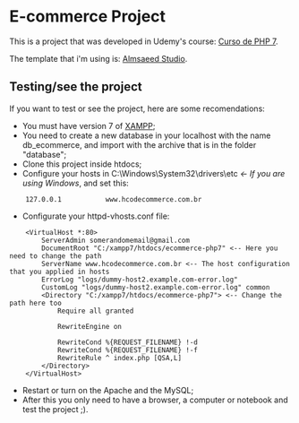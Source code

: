 # E-commerce Project

This is a project that was developed in Udemy's course: [Curso de PHP 7](https://www.udemy.com/curso-completo-de-php-7/).

The template that i'm using is: [Almsaeed Studio](https://almsaeedstudio.com).

## Testing/see the project

If you want to test or see the project, here are some recomendations:

 - You must have version 7 of [XAMPP](https://www.apachefriends.org/pt_br/index.html);
 - You need to create a new database in your localhost with the name db_ecommerce, and import with the archive that is in the folder "database";
 - Clone this project inside htdocs;
 - Configure your hosts in C:\Windows\System32\drivers\etc  *<- If you are using Windows*, and set this:

 ```
     127.0.0.1           www.hcodecommerce.com.br
 ```

 - Configurate your httpd-vhosts.conf file:

 ```
     <VirtualHost *:80>
         ServerAdmin somerandomemail@gmail.com 
         DocumentRoot "C:/xampp7/htdocs/ecommerce-php7" <-- Here you need to change the path 
         ServerName www.hcodecommerce.com.br <-- The host configuration that you applied in hosts
         ErrorLog "logs/dummy-host2.example.com-error.log"
         CustomLog "logs/dummy-host2.example.com-error.log" common
         <Directory "C:/xampp7/htdocs/ecommerce-php7"> <-- Change the path here too
             Require all granted

             RewriteEngine on

             RewriteCond %{REQUEST_FILENAME} !-d
             RewriteCond %{REQUEST_FILENAME} !-f
             RewriteRule ^ index.php [QSA,L]
         </Directory>
     </VirtualHost>
 ```
 - Restart or turn on the Apache and the MySQL;
 - After this you only need to have a browser, a computer or notebook and test the project ;).
